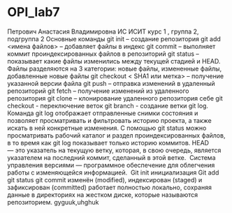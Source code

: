# OPI_lab7
Петрович
Анастасия 
Владимировна
ИС
ИСИТ
курс 1 , группа 2, подгруппа 2
Основные команды 
git init – создание репозитория 
git add <имена файлов> – добавляет файлы в индекс 
git commit – выполняет коммит проиндексированных файлов в репозиторий 
git status – показывает какие файлы изменились между текущей стадией и 
HEAD. Файлы разделяются на 3 категории: новые файлы, 
измененные файлы, добавленные новые файлы 
git checkout < SHA1 или метка> – получение указанной версии файла 
git push – отправка изменений в удаленный репозиторий 
git fetch – получение изменений из удаленного репозитория 
git clone <remote url> – клонирование удаленного репозитория себе
git checkout - переключение веток
git branch - создание ветки 
git log. Команда git log отображает отправленные снимки состояния и позволяет просматривать и фильтровать историю проекта, а также искать в ней конкретные изменения. С помощью git status можно просматривать рабочий каталог и раздел проиндексированных файлов, в то время как git log показывает только историю коммитов.
HEAD — это указатель на текущую ветку, которая, в свою очередь, является указателем на последний коммит, сделанный в этой ветке. 
Система управления версиями — программное обеспечение для облегчения работы с изменяющейся информацией. 
Git init инициализация
Git add git status git commit
изменён (modified), индексирован (staged) и зафиксирован (committed)
работает полностью локально, сохраняя данные в директориях на жестком диске, которые называются репозиторием.
gyguuk,uhghuk
